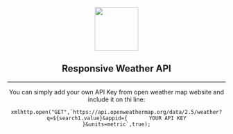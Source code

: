 <div  align="center">
<img src="https://vectr.com/tmp/aCWeGx2wL/ejAxlrqy9.svg?width=1280&height=1280&select=ejAxlrqy9page0" width="100px">

## Responsive Weather API


<hr style="background-color:black;">

<p>You can simply add your own API Key from open weather map website and include it on thi line:</p>
        
    xmlhttp.open("GET",`https://api.openweathermap.org/data/2.5/weather?q=${search1.value}&appid={       YOUR API KEY     }&units=metric`,true);

